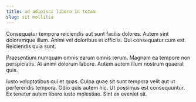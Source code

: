 ```yaml
---
title: ad adipisci libero in totam
slug: sit mollitia
---
```


Consequatur tempora reiciendis aut sunt facilis dolores. Autem sint doloremque illum. Animi vel doloribus et officiis. Qui consequatur cum est. Reiciendis quia sunt.

Praesentium numquam omnis earum omnis rerum. Magnam ea tempore non perspiciatis. At animi dolorum labore. Autem autem illum nostrum quaerat quis.

Iusto voluptatibus qui et quas. Culpa quae sit sunt tempora velit aut ut perferendis tempora. Odio quis autem hic. Ut possimus est consequuntur. Ex tenetur autem libero iusto molestiae. Sint ex eveniet sit.
